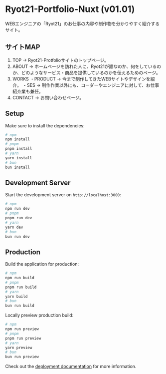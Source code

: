 # Ryot21-Portfolio-Nuxt (v01.01)
WEBエンジニアの「Ryot21」のお仕事の内容や制作物を分かりやすく紹介するサイト。


## サイトMAP
1. TOP
	→ Ryot21-Protfolioサイトのトップページ。
2. ABOUT
	→ ホームページを訪れた人に、Ryot21が誰なのか、何をしているのか、どのようなサービス・商品を提供しているのかを伝えるためのページ。
3. WORKS
	・PRODUCT
		→ 今まで制作してきたWEBサイトやデザインを紹介。
	・SES
		→ 制作作業以外にも、コーダーやエンジニアに対して、お仕事紹介業も兼任。
4. CONTACT
	→ お問い合わせページ。


## Setup

Make sure to install the dependencies:

```bash
# npm
npm install
# pnpm
pnpm install
# yarn
yarn install
# bun
bun install
```

## Development Server
Start the development server on `http://localhost:3000`:

```bash
# npm
npm run dev
# pnpm
pnpm run dev
# yarn
yarn dev
# bun
bun run dev
```

## Production

Build the application for production:

```bash
# npm
npm run build
# pnpm
pnpm run build
# yarn
yarn build
# bun
bun run build
```

Locally preview production build:

```bash
# npm
npm run preview
# pnpm
pnpm run preview
# yarn
yarn preview
# bun
bun run preview
```

Check out the [deployment documentation](https://nuxt.com/docs/getting-started/deployment) for more information.
